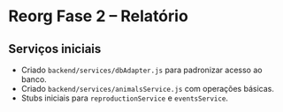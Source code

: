 # Reorg Fase 2 – Relatório

## Serviços iniciais
- Criado `backend/services/dbAdapter.js` para padronizar acesso ao banco.
- Criado `backend/services/animalsService.js` com operações básicas.
- Stubs iniciais para `reproductionService` e `eventsService`.
